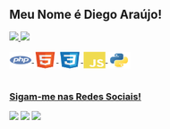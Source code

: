 ## Meu Nome é Diego Araújo!

 <div>
  <a href="https://github.com/diegoaraujoPY">
  <img height="180em" src="https://github-readme-stats.vercel.app/api?username=diegoaraujoPY&show_icons=true&theme=tokyonight&include_all_commits=true&count_private=true"/>
  <img height="180em" src="https://github-readme-stats.vercel.app/api/top-langs/?username=diegoaraujoPY&layout=compact&langs_count=6&theme=tokyonight"/>
</div>
<div style="display: inline_block"><br>
  <img align="center" alt="PHP" height="30" width="40" src="https://raw.githubusercontent.com/devicons/devicon/master/icons/php/php-plain.svg">
  <img align="center" alt="HTML" height="30" width="40" src="https://raw.githubusercontent.com/devicons/devicon/master/icons/html5/html5-original.svg">
  <img align="center" alt="CSS" height="30" width="40" src="https://raw.githubusercontent.com/devicons/devicon/master/icons/css3/css3-original.svg">
  <img align="center" alt="Js" height="30" width="40" src="https://raw.githubusercontent.com/devicons/devicon/master/icons/javascript/javascript-plain.svg">
  <img align="center" alt="Python" height="30" width="40" src="https://raw.githubusercontent.com/devicons/devicon/master/icons/python/python-original.svg">
</div>
 
 <br>
 
  ### Sigam-me nas Redes Sociais!
 
<div>
  <a href="https://instagram.com/diego_araujo018" target="_blank"><img src="https://img.shields.io/badge/-Instagram-%23E4405F?style=for-the- badge&logo=instagram&logoColor=white" target="_blank"></a>
  <a href="https://www.linkedin.com/in/diego-ara%C3%BAjo-dos-santos-459262211/" target="_blank"><img src="https://img.shields.io/badge/-LinkedIn-%230077B5?style= for-the-badge&logo=linkedin&logoColor=white" target="_blank"></a>
  <a href="https://www.youtube.com/channel/UCYTmi1RW3IgEN_QeffFsWdg" target="_blank"><img src="https://img.shields.io/badge/YouTube-FF0000?style=for-the-badge&logo=youtube&logoColor=white" target="_blank"></a>
</div>
